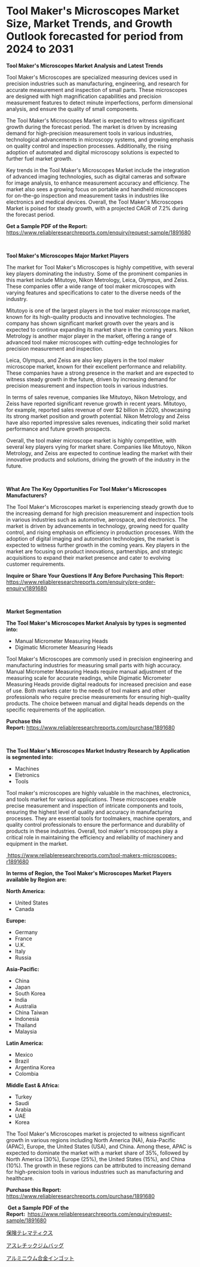<p><h1>Tool Maker's Microscopes Market Size, Market Trends, and Growth Outlook forecasted for period from 2024 to 2031</h1></p><p><strong>Tool Maker's Microscopes Market Analysis and Latest Trends</strong></p>
<p><p>Tool Maker's Microscopes are specialized measuring devices used in precision industries such as manufacturing, engineering, and research for accurate measurement and inspection of small parts. These microscopes are designed with high magnification capabilities and precision measurement features to detect minute imperfections, perform dimensional analysis, and ensure the quality of small components.</p><p>The Tool Maker's Microscopes Market is expected to witness significant growth during the forecast period. The market is driven by increasing demand for high-precision measurement tools in various industries, technological advancements in microscopy systems, and growing emphasis on quality control and inspection processes. Additionally, the rising adoption of automated and digital microscopy solutions is expected to further fuel market growth.</p><p>Key trends in the Tool Maker's Microscopes Market include the integration of advanced imaging technologies, such as digital cameras and software for image analysis, to enhance measurement accuracy and efficiency. The market also sees a growing focus on portable and handheld microscopes for on-the-go inspection and measurement tasks in industries like electronics and medical devices. Overall, the Tool Maker's Microscopes Market is poised for steady growth, with a projected CAGR of 7.2% during the forecast period.</p></p>
<p><strong>Get a Sample PDF of the Report:&nbsp;</strong> <a href="https://www.reliableresearchreports.com/enquiry/request-sample/1891680">https://www.reliableresearchreports.com/enquiry/request-sample/1891680</a></p>
<p>&nbsp;</p>
<p><strong>Tool Maker's Microscopes Major Market Players</strong></p>
<p><p>The market for Tool Maker's Microscopes is highly competitive, with several key players dominating the industry. Some of the prominent companies in this market include Mitutoyo, Nikon Metrology, Leica, Olympus, and Zeiss. These companies offer a wide range of tool maker microscopes with varying features and specifications to cater to the diverse needs of the industry.</p><p>Mitutoyo is one of the largest players in the tool maker microscope market, known for its high-quality products and innovative technologies. The company has shown significant market growth over the years and is expected to continue expanding its market share in the coming years. Nikon Metrology is another major player in the market, offering a range of advanced tool maker microscopes with cutting-edge technologies for precision measurement and inspection.</p><p>Leica, Olympus, and Zeiss are also key players in the tool maker microscope market, known for their excellent performance and reliability. These companies have a strong presence in the market and are expected to witness steady growth in the future, driven by increasing demand for precision measurement and inspection tools in various industries.</p><p>In terms of sales revenue, companies like Mitutoyo, Nikon Metrology, and Zeiss have reported significant revenue growth in recent years. Mitutoyo, for example, reported sales revenue of over $2 billion in 2020, showcasing its strong market position and growth potential. Nikon Metrology and Zeiss have also reported impressive sales revenues, indicating their solid market performance and future growth prospects.</p><p>Overall, the tool maker microscope market is highly competitive, with several key players vying for market share. Companies like Mitutoyo, Nikon Metrology, and Zeiss are expected to continue leading the market with their innovative products and solutions, driving the growth of the industry in the future.</p></p>
<p>&nbsp;</p>
<p><strong>What Are The Key Opportunities For Tool Maker's Microscopes Manufacturers?</strong></p>
<p><p>The Tool Maker's Microscopes market is experiencing steady growth due to the increasing demand for high precision measurement and inspection tools in various industries such as automotive, aerospace, and electronics. The market is driven by advancements in technology, growing need for quality control, and rising emphasis on efficiency in production processes. With the adoption of digital imaging and automation technologies, the market is expected to witness further growth in the coming years. Key players in the market are focusing on product innovations, partnerships, and strategic acquisitions to expand their market presence and cater to evolving customer requirements.</p></p>
<p><strong>Inquire or Share Your Questions If Any Before Purchasing This Report:</strong> <a href="https://www.reliableresearchreports.com/enquiry/pre-order-enquiry/1891680">https://www.reliableresearchreports.com/enquiry/pre-order-enquiry/1891680</a></p>
<p>&nbsp;</p>
<p><strong>Market Segmentation</strong></p>
<p><strong>The Tool Maker's Microscopes Market Analysis by types is segmented into:</strong></p>
<p><ul><li>Manual Micrometer Measuring Heads</li><li>Digimatic Micrometer Measuring Heads</li></ul></p>
<p><p>Tool Maker's Microscopes are commonly used in precision engineering and manufacturing industries for measuring small parts with high accuracy. Manual Micrometer Measuring Heads require manual adjustment of the measuring scale for accurate readings, while Digimatic Micrometer Measuring Heads provide digital readouts for increased precision and ease of use. Both markets cater to the needs of tool makers and other professionals who require precise measurements for ensuring high-quality products. The choice between manual and digital heads depends on the specific requirements of the application.</p></p>
<p><strong>Purchase this Report:&nbsp;</strong><a href="https://www.reliableresearchreports.com/purchase/1891680">https://www.reliableresearchreports.com/purchase/1891680</a></p>
<p>&nbsp;</p>
<p><strong>The Tool Maker's Microscopes Market Industry Research by Application is segmented into:</strong></p>
<p><ul><li>Machines</li><li>Eletronics</li><li>Tools</li></ul></p>
<p><p>Tool maker's microscopes are highly valuable in the machines, electronics, and tools market for various applications. These microscopes enable precise measurement and inspection of intricate components and tools, ensuring the highest level of quality and accuracy in manufacturing processes. They are essential tools for toolmakers, machine operators, and quality control professionals to ensure the performance and durability of products in these industries. Overall, tool maker's microscopes play a critical role in maintaining the efficiency and reliability of machinery and equipment in the market.</p></p>
<p><a href="https://www.reliableresearchreports.com/tool-makers-microscopes-r1891680">&nbsp;https://www.reliableresearchreports.com/tool-makers-microscopes-r1891680</a></p>
<p><strong>In terms of Region, the Tool Maker's Microscopes Market Players available by Region are:</strong></p>
<p>
    <p> <strong> North America: </strong>
        <ul>
            <li>United States</li>
            <li>Canada</li>
        </ul>
        </p> 
    <p> <strong> Europe: </strong>
        <ul>
            <li>Germany</li>
            <li>France</li>
            <li>U.K.</li>
            <li>Italy</li>
            <li>Russia</li>
        </ul>
        </p> 
    <p> <strong> Asia-Pacific: </strong>
        <ul>
            <li>China</li>
            <li>Japan</li>
            <li>South Korea</li>
            <li>India</li>
            <li>Australia</li>
            <li>China Taiwan</li>
            <li>Indonesia</li>
            <li>Thailand</li>
            <li>Malaysia</li>
        </ul>
        </p> 
    <p> <strong> Latin America: </strong>
        <ul>
            <li>Mexico</li>
            <li>Brazil</li>
            <li>Argentina Korea</li>
            <li>Colombia</li>
        </ul>
        </p> 
    <p> <strong> Middle East & Africa: </strong>
        <ul>
            <li>Turkey</li>
            <li>Saudi</li>
            <li>Arabia</li>
            <li>UAE</li>
            <li>Korea</li>
        </ul>
    </p>
    </p>
<p><p>The Tool Maker's Microscopes market is projected to witness significant growth in various regions including North America (NA), Asia-Pacific (APAC), Europe, the United States (USA), and China. Among these, APAC is expected to dominate the market with a market share of 35%, followed by North America (30%), Europe (25%), the United States (15%), and China (10%). The growth in these regions can be attributed to increasing demand for high-precision tools in various industries such as manufacturing and healthcare.</p></p>
<p><strong>Purchase this Report: </strong><a href="https://www.reliableresearchreports.com/purchase/1891680">https://www.reliableresearchreports.com/purchase/1891680</a></p>
<p>&nbsp;<strong>Get a Sample PDF of the Report:&nbsp;&nbsp;</strong><a href="https://www.reliableresearchreports.com/enquiry/request-sample/1891680">https://www.reliableresearchreports.com/enquiry/request-sample/1891680</a></p>
<p><strong></strong></p>
<p><p><a href="https://github.com/tubbs463/Market-Research-Report-List-1/blob/main/593435944568.md">保険テレマティクス</a></p><p><a href="https://github.com/decker5351/Market-Research-Report-List-1/blob/main/490011344567.md">アスレチックジムバッグ</a></p><p><a href="https://github.com/KaydenJohns1964/Market-Research-Report-List-1/blob/main/529249644566.md">アルミニウム合金インゴット</a></p></p>